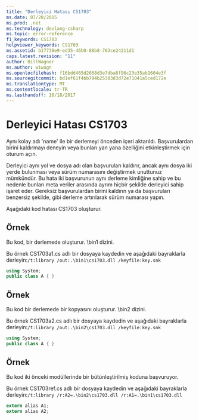 ```yaml
---
title: "Derleyici Hatası CS1703"
ms.date: 07/20/2015
ms.prod: .net
ms.technology: devlang-csharp
ms.topic: error-reference
f1_keywords: CS1703
helpviewer_keywords: CS1703
ms.assetid: b17738e9-ed35-46b0-88b8-763ce24211d1
caps.latest.revision: "11"
author: BillWagner
ms.author: wiwagn
ms.openlocfilehash: f16bdd465d2668d3e7dba8f96c23e35ab1604e3f
ms.sourcegitcommit: bd1ef61f4bb794b25383d3d72e71041a5ced172e
ms.translationtype: MT
ms.contentlocale: tr-TR
ms.lasthandoff: 10/18/2017
---
```

# <a name="compiler-error-cs1703"></a>Derleyici Hatası CS1703
Aynı kolay adı 'name' ile bir derlemeyi önceden içeri aktarıldı. Başvurulardan birini kaldırmayı deneyin veya bunları yan yana özelliğini etkinleştirmek için oturum açın.  
  
 Derleyici aynı yol ve dosya adı olan başvuruları kaldırır, ancak aynı dosya iki yerde bulunması veya sürüm numarasını değiştirmek unuttunuz mümkündür. Bu hata iki başvurunun aynı derleme kimliğine sahip ve bu nedenle bunları meta veriler arasında ayrım hiçbir şekilde derleyici sahip işaret eder. Gereksiz başvurulardan birini kaldırın ya da başvuruları benzersiz şekilde, gibi derleme artırılarak sürüm numarası yapın.  
  
 Aşağıdaki kod hatası CS1703 oluşturur.  
  
## <a name="example"></a>Örnek  
 Bu kod, bir derlemede oluşturur. \bin1 dizini.  
  
 Bu örnek CS1703a1.cs adlı bir dosyaya kaydedin ve aşağıdaki bayraklarla derleyin:`/t:library /out:.\bin1\cs1703.dll /keyfile:key.snk`  
  
```csharp  
using System;  
public class A { }  
```  
  
## <a name="example"></a>Örnek  
 Bu kod bir derlemede bir kopyasını oluşturur. \bin2 dizini.  
  
 Bu örnek CS1703a2.cs adlı bir dosyaya kaydedin ve aşağıdaki bayraklarla derleyin:`/t:library /out:.\bin2\cs1703.dll /keyfile:key.snk`  
  
```csharp  
using System;  
public class A { }  
```  
  
## <a name="example"></a>Örnek  
 Bu kod iki önceki modüllerinde bir bütünleştirilmiş koduna başvuruyor.  
  
 Bu örnek CS1703ref.cs adlı bir dosyaya kaydedin ve aşağıdaki bayraklarla derleyin:`/t:library /r:A2=.\bin2\cs1703.dll /r:A1=.\bin1\cs1703.dll`  
  
```csharp  
extern alias A1;  
extern alias A2;  
```
